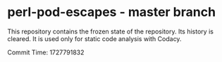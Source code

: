 # perl-pod-escapes - master branch

This repository contains the frozen state of the repository.
Its history is cleared. It is used only for static code
analysis with Codacy.

Commit Time: 1727791832